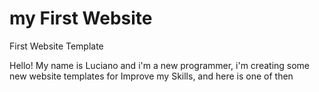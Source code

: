 # my First Website
First Website Template
<p>Hello! My name is Luciano and i'm a new programmer, i'm creating some new website templates for Improve my Skills, and here is one of then</p>

